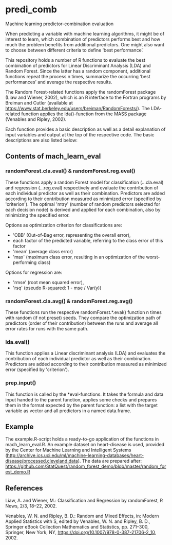 # predi_comb
Machine learning predictor-combination evaluation

When predicting a variable with machine learning algorithms, it might be of interest to learn, which combination of predictors performs best and how much the problem benefits from additional predictors.
One might also want to choose between different criteria to define ‘best performance’.

This repository holds a number of R functions to evaluate the best combination of predictors for Linear Discriminant Analysis (LDA) and Random Forest.
Since the latter has a random component, additional functions repeat the process n times, summarize the  occurring ‘best performances’ and average the respective results.

The Random Forest-related functions apply the randomForest package (Liaw and Wiener, 2002), which is an R interface to the Fortran programs by Breiman and Cutler (available at https://www.stat.berkeley.edu/users/breiman/RandomForests/).
The LDA-related function applies the lda()-function from the MASS package (Venables and Ripley, 2002).

Each function provides a basic description as well as a detail explanation of input variables and output at the top of the respective code.
The basic descriptions are also listed below:

## Contents of mach_learn_eval

### randomForest.cla.eval() & randomForest.reg.eval()
These functions apply a random Forest model for classification (...cla.eval) and regression (...reg.eval) respectively and evaluate the contribution of each individual predictor as well as their combination.
Predictors are added according to their contribution measured as minimized error (specified by 'criterion').
The optimal 'mtry' (number of random predictors selected for each decision node) is derived and applied for each combination, also by minimizing the specified error.

Options as optimization criterion for classifications are:
- 'OBB' (Out-of-Bag error, representing the overall error),
- each factor of the predicted variable, referring to the class error of this factor
- 'mean' (average class error)
- 'max' (maximum class error, resulting in an optimization of the worst-performing class)

Options for regression are:
- 'rmse' (root mean squared error),
- 'rsq' (pseudo R-squared: 1 - mse / Var(y))

### randomForest.cla.avg() & randomForest.reg.avg()
These functions run the respective randomForest.*.eval() function n times with random (if not preset) seeds.
They compare the optimization path of predictors (order of their contribution) between the runs and average all error rates for runs with the same path.

### lda.eval()
This function applies a Linear discriminant analysis (LDA) and evaluates the contribution of each individual predictor as well as their combination.
Predictors are added according to their contribution measured as minimized error (specified by 'criterion').

### prep.input()
This function is called by the *eval-functions. It takes the formula and data input handed to the parent function, applies some checks and prepares them in the format expected by the parent function: a list with the target variable as vector and all predictors in a named data.frame.

## Example
The example.R-script holds a ready-to-go application of the functions in mach_learn_eval.R.
An example dataset on heart-disease is used, provided by the Center for Machine Learning and Intelligent Systems (http://archive.ics.uci.edu/ml/machine-learning-databases/heart-disease/processed.cleveland.data).
The data are prepared after: https://github.com/StatQuest/random_forest_demo/blob/master/random_forest_demo.R

## References

Liaw, A. and Wiener, M.: Classification and Regression by randomForest, R News, 2/3, 18–22, 2002.

Venables, W. N. and Ripley, B. D.: Random and Mixed Effects, in: Modern Applied Statistics with S, edited by Venables, W. N. and Ripley, B. D., Springer eBook Collection Mathematics and Statistics, pp. 271–300, Springer, New York, NY, https://doi.org/10.1007/978-0-387-21706-2_10, 2002.
